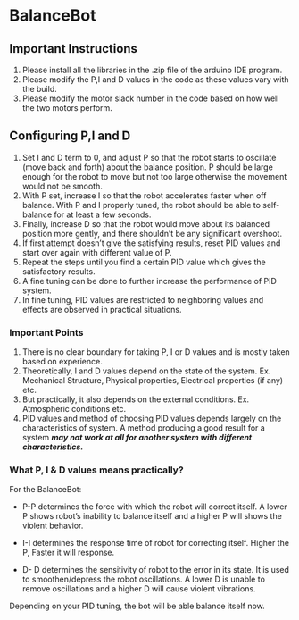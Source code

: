 # BalanceBot

## Important Instructions

1. Please install all the libraries in the .zip file of the arduino IDE program.
2. Please modify the P,I and D values in the code as these values vary with the build.
3. Please modify the motor slack number in the code based on how well the two motors perform.

## Configuring P,I and D

1. Set I and D term to 0, and adjust P so that the robot starts to oscillate (move back and forth) about the balance position. P should be large enough for the robot to move but not too large otherwise the movement would not be smooth.
2. With P set, increase I so that the robot accelerates faster when off balance. With P and I properly tuned, the robot should be able to self-balance for at least a few seconds.
3. Finally, increase D so that the robot would move about its balanced position more gently, and there shouldn’t be any significant overshoot.
4. If first attempt doesn’t give the satisfying results, reset PID values and start over again with different value of P.
5. Repeat the steps until you find a certain PID value which gives the satisfactory results.
6. A fine tuning can be done to further increase the performance of PID system.
7. In fine tuning, PID values are restricted to neighboring values and effects are observed in practical situations.

### Important Points

1. There is no clear boundary for taking P, I or D values and is mostly taken based on experience.
2. Theoretically, I and D values depend on the state of the system. Ex. Mechanical Structure, Physical properties, Electrical properties (if any) etc.
3. But practically, it also depends on the external conditions. Ex. Atmospheric conditions etc.
4. PID values and method of choosing PID values depends largely on the characteristics of system. A method producing a good result for a system __*may not work at all for another system with different characteristics.*__

### What P, I & D values means practically?

For the BalanceBot:

* P-P determines the force with which the robot will correct itself. A lower P shows robot’s inability to balance itself and a higher P will shows the violent behavior.

* I-I determines the response time of robot for correcting itself. Higher the P, Faster it will response.

* D- D determines the sensitivity of robot to the error in its state. It is used to smoothen/depress the robot oscillations. A lower D is unable to remove oscillations and a higher D will cause violent vibrations.

Depending on your PID tuning, the bot will be able balance itself now.

